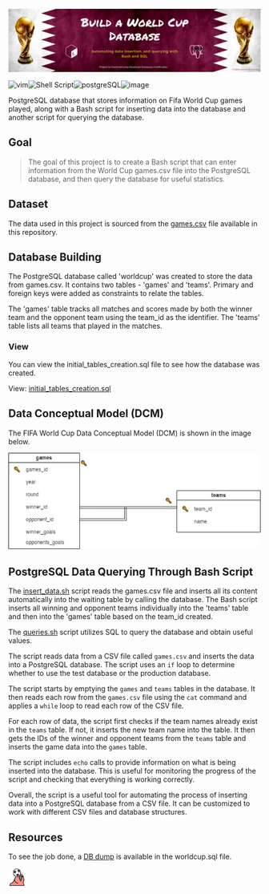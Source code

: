 ![Qatar_2022_banner](https://github.com/z-bj/fifa_world_cup_DB/blob/master/assets_fwc_db/fifa_world_cup_db.png)

![vim](https://img.shields.io/badge/Vim-019733.svg?style=for-the-badge&logo=Vim&logoColor=white)![Shell Script](https://img.shields.io/badge/shell_script-%23121011.svg?style=for-the-badge&logo=gnu-bash&logoColor=white)![postgreSQL](https://camo.githubusercontent.com/281c069a2703e948b536500b9fd808cb4fb2496b3b66741db4013a2c89e91986/68747470733a2f2f696d672e736869656c64732e696f2f62616467652f506f737467726553514c2d3331363139323f7374796c653d666f722d7468652d6261646765266c6f676f3d706f737467726573716c266c6f676f436f6c6f723d7768697465)![image](https://img.shields.io/badge/FIFA-B7312F?style=for-the-badge&logo=fifa&logoColor=white)



PostgreSQL database that stores information on Fifa World Cup games played, along with a Bash script for inserting data into the database and another script for querying the database.

## Goal

 > The goal of this project is to create a Bash script that can enter information from the World Cup games.csv file into the PostgreSQL database, and then query the database for useful statistics.


## Dataset

The data used in this project is sourced from the [games.csv](https://github.com/z-bj/Fifa_World_Cup_DB/blob/master/games.csv) file available in this repository.

## Database Building

The PostgreSQL database called 'worldcup' was created to store the data from games.csv. It contains two tables - 'games' and 'teams'. Primary and foreign keys were added as constraints to relate the tables.

The 'games' table tracks all matches and scores made by both the winner team and the opponent team using the team_id as the identifier. The 'teams' table lists all teams that played in the matches.

### View

You can view the initial_tables_creation.sql file to see how the database was created.

View: [initial_tables_creation.sql](https://github.com/z-bj/Fifa_World_Cup_DB/blob/master/initial_state_of_DB.sql)

## Data Conceptual Model (DCM)

The FIFA World Cup Data Conceptual Model (DCM) is shown in the image below.

![worldcup diagram](https://github.com/z-bj/fifa_world_cup_DB/blob/master/assets_fwc_db/FIFA_WORLD_CUP_DCM_DB.jpg)

## PostgreSQL Data Querying Through Bash Script

The [insert_data.sh](https://github.com/z-bj/Fifa_World_Cup_DB/blob/master/insert_data.sh) script reads the games.csv file and inserts all its content automatically into the waiting table by calling the database. The Bash script inserts all winning and opponent teams individually into the 'teams' table and then into the 'games' table based on the team_id created.


The [queries.sh](https://github.com/z-bj/Fifa_World_Cup_DB/blob/master/queries.sh) script utilizes SQL to query the database and obtain useful values.

The script reads data from a CSV file called `games.csv` and inserts the data into a PostgreSQL database. The script uses an `if` loop to determine whether to use the test database or the production database.

The script starts by emptying the `games` and `teams` tables in the database. It then reads each row from the `games.csv` file using the `cat` command and applies a `while` loop to read each row of the CSV file.

For each row of data, the script first checks if the team names already exist in the `teams` table. If not, it inserts the new team name into the table. It then gets the IDs of the winner and opponent teams from the `teams` table and inserts the game data into the `games` table.

The script includes `echo` calls to provide information on what is being inserted into the database. This is useful for monitoring the progress of the script and checking that everything is working correctly.

Overall, the script is a useful tool for automating the process of inserting data into a PostgreSQL database from a CSV file. It can be customized to work with different CSV files and database structures.


## Resources

To see the job done, a [DB dump](https://github.com/z-bj/Fifa_World_Cup_DB/blob/master/worldcup.sql) is available in the worldcup.sql file.


<img src="https://github.com/z-bj/fifa_world_cup_DB/blob/master/assets_fwc_db/headingparrot.gif" width="36"> 
